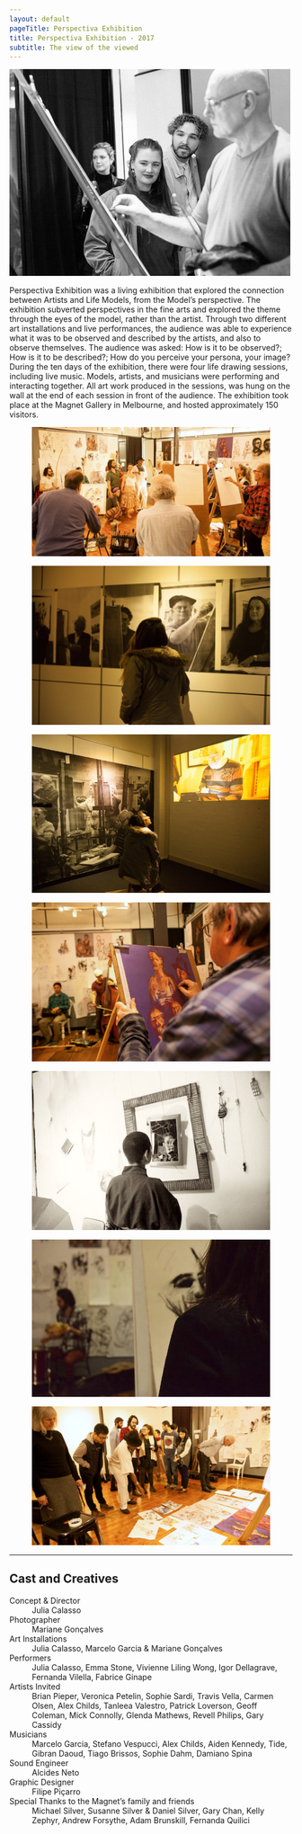 ```yaml
---
layout: default
pageTitle: Perspectiva Exhibition
title: Perspectiva Exhibition - 2017
subtitle: The view of the viewed
---
```

<img class="img-fluid float-right ml-3 mb-3" src="images/perspectiva_exhibition_side.jpg" />

<span class="display-4">P</span>erspectiva Exhibition was a living exhibition that explored the
connection between Artists and Life Models, from the Model’s
perspective.
The exhibition subverted perspectives in the fine arts and
explored the theme through the eyes of the model, rather than
the artist. Through two different art installations and live
performances, the audience was able to experience what it was
to be observed and described by the artists, and also to
observe themselves.
The audience was asked: How is it to be observed?; How is it
to be described?; How do you perceive your persona, your
image?
During the ten days of the exhibition, there were four life
drawing sessions, including live music. Models, artists, and
musicians were performing and interacting together. All art
work produced in the sessions, was hung on the wall at the end
of each session in front of the audience.
The exhibition took place at the Magnet Gallery in Melbourne,
and hosted approximately 150 visitors.

<div class="row">
  <figure class=" col-lg-12 col-md-12">
    <img class="img-fluid" src="images/perspectiva_exhibition_3.jpg">  
  </figure>
  <figure class=" col-lg-6 col-md-6">
      <img class="img-fluid" src="images/perspectiva_exhibition_6.jpg">
  </figure>
  <figure class=" col-lg-6 col-md-6">
      <img class="img-fluid" src="images/perspectiva_exhibition_8.jpg">
  </figure>
  <figure class=" col-lg-4 col-md-4">
      <img class="img-fluid w-100" src="images/perspectiva_exhibition_4.jpg">
  </figure>
  <figure class=" col-lg-4 col-md-4">
      <img class="img-fluid w-100" src="images/perspectiva_exhibition_7.jpg">
  </figure>
  <figure class=" col-lg-4 col-md-4">
      <img class="img-fluid w-100" src="images/perspectiva_exhibition_5.jpg">
  </figure>
  <figure class=" col-lg-12 col-md-12">
    <img class="img-fluid w-100" src="images/perspectiva_exhibition_9.jpg">  
  </figure>
</div>

<hr>    
 <h2 class="content-subhead">Cast and Creatives</h2>     

<dl class="row">
  <dt class="col-6">Concept &amp; Director</dt>
  <dd class="col-6">Julia Calasso</dd>

  <dt class="col-6">Photographer</dt>
  <dd class="col-6">Mariane Gonçalves</dd>

  <dt class="col-6">Art Installations</dt>
  <dd class="col-6">Julia Calasso, Marcelo Garcia &amp; Mariane
Gonçalves</dd>

  <dt class="col-6">Performers</dt>
  <dd class="col-6">Julia Calasso, Emma Stone, Vivienne Liling
Wong, Igor Dellagrave, Fernanda Vilella, Fabrice Ginape</dd>

  <dt class="col-6">Artists Invited</dt>
  <dd class="col-6">Brian Pieper, Veronica Petelin, Sophie Sardi, Travis 
Vella, Carmen Olsen, Alex Childs, Tanleea Valestro, Patrick
Loverson, Geoff Coleman, Mick Connolly, Glenda Mathews,
Revell Philips, Gary Cassidy</dd>

  <dt class="col-6">Musicians</dt>
  <dd class="col-6">Marcelo Garcia, Stefano Vespucci, Alex Childs,
Aiden Kennedy, Tide, Gibran Daoud, Tiago Brissos, Sophie Dahm, Damiano Spina</dd>

  <dt class="col-6">Sound Engineer</dt>
  <dd class="col-6">Alcides Neto</dd>

  <dt class="col-6">Graphic Designer</dt>
  <dd class="col-6">Filipe Piçarro</dd>

  <dt class="col-6">Special Thanks to the Magnet’s family and friends</dt>
  <dd class="col-6">Michael
Silver, Susanne Silver &amp; Daniel Silver, Gary Chan, Kelly
Zephyr, Andrew Forsythe, Adam Brunskill, Fernanda Quilici</dd>
</dl>